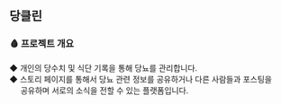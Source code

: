 ## 당클린 

### 🩸 프로젝트 개요

◆ 개인의 당수치 및 식단 기록을 통해 당뇨를 관리합니다.  
◆ 스토리 페이지를 통해서 당뇨 관련 정보를 공유하거나 다른 사람들과 포스팅을  
&nbsp;&nbsp;&nbsp;&nbsp; 공유하며  서로의 소식을 전할 수 있는 플랫폼입니다.
